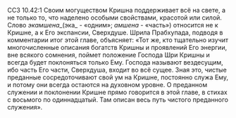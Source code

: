 ССЗ 10.42:1	Своим могуществом Кришна поддерживает всё на свете, а не только то, что наделено особыми свойствами, красотой или силой. Слово _экамшена__(эка_ - «одним»; _амшена_ - «часть») относится не к Кришне, а к Его экспансии, Сверхдуше. Шрила Прабхупада, подводя в комментарии итог этой главе, объясняет: «Тот же, кто тщательно изучит многочисленные описания богатств Кришны и проявлений Его энергии, вне всякого сомнения, поймет положение Господа Шри Кришны и всегда будет поклоняться только Ему. Господа называют вездесущим, ибо часть Его части, Сверхдуша, входит во всё сущее. Зная это, чистые преданные сосредоточивают свой ум на Кришне, постоянно служа Ему, и потому они всегда остаются на духовном уровне. О преданном служении и поклонении Кришне прямо говорится в этой главе, в стихах с восьмого по одиннадцатый. Там описан весь путь чистого преданного служения».